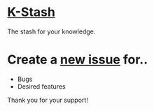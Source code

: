 # [K-Stash](https://k-stash.com)

The stash for your knowledge.

# Create a [new issue](https://github.com/onipot/K-Stash/issues/new/choose) for..
- Bugs
- Desired features

Thank you for your support!

